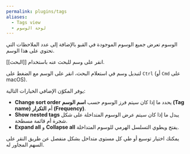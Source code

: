 ```yaml
---
permalink: plugins/tags
aliases:
  - Tags view
  - لوحة الوسوم
---
```


الوسوم تعرض جميع الوسوم الموجودة في القبو بالإضافة إلى عدد الملاحظات التي تحتوي على هذا الوسم.

انقر على وسم للبحث عنه باستخدام [[البحث]].

لتبديل وسم في استعلام البحث، انقر على الوسم مع الضغط على `Ctrl` (أو `Cmd` على macOS).

يوفر المكوّن الإضافي الخيارات التالية:

- **Change sort order** يحدد ما إذا كان سيتم فرز الوسوم حسب **اسم الوسم (Tag name)** أم **التكرار (Frequency)**.
- **Show nested tags** يبدل ما إذا كان سيتم عرض الوسوم المتداخلة على شكل شجرة أم قائمة مسطحة.
- **Expand all** و **Collapse all** يفتح ويطوي التسلسل الهرمي للوسوم المتداخلة.

يمكنك اختيار توسيع أو طي كل مستوى متداخل بشكل منفصل عن طريق النقر على السهم المجاور له.
